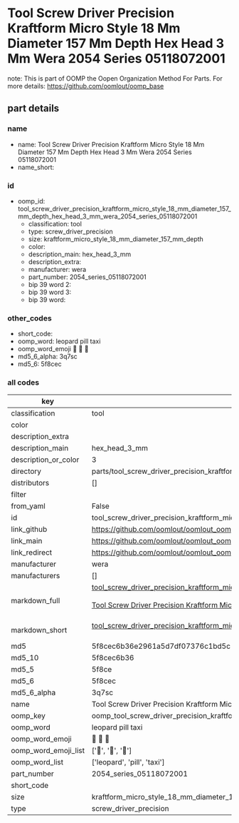 # Tool Screw Driver Precision Kraftform Micro Style 18 Mm Diameter 157 Mm Depth Hex Head 3 Mm Wera 2054 Series 05118072001  

note: This is part of OOMP the Oopen Organization Method For Parts. For more details: https://github.com/oomlout/oomp_base

##  part details
  







### name
* name: Tool Screw Driver Precision Kraftform Micro Style 18 Mm Diameter 157 Mm Depth Hex Head 3 Mm Wera 2054 Series 05118072001
* name_short: 
### id
* oomp_id: tool_screw_driver_precision_kraftform_micro_style_18_mm_diameter_157_mm_depth_hex_head_3_mm_wera_2054_series_05118072001
  * classification: tool
  * type: screw_driver_precision
  * size: kraftform_micro_style_18_mm_diameter_157_mm_depth
  * color: 
  * description_main: hex_head_3_mm
  * description_extra: 
  * manufacturer: wera
  * part_number: 2054_series_05118072001
  * bip 39 word 2: 
  * bip 39 word 3: 
  * bip 39 word: 

### other_codes
* short_code: 
* oomp_word: leopard pill taxi
* oomp_word_emoji :leopard: :pill: :taxi:
* md5_6_alpha: 3q7sc
* md5_6: 5f8cec









### all codes 
| key | value |  
| --- | --- |  
| classification | tool |  
| color |  |  
| description_extra |  |  
| description_main | hex_head_3_mm |  
| description_or_color | 3 |  
| directory | parts/tool_screw_driver_precision_kraftform_micro_style_18_mm_diameter_157_mm_depth_hex_head_3_mm_wera_2054_series_05118072001 |  
| distributors | [] |  
| filter |  |  
| from_yaml | False |  
| id | tool_screw_driver_precision_kraftform_micro_style_18_mm_diameter_157_mm_depth_hex_head_3_mm_wera_2054_series_05118072001 |  
| link_github | https://github.com/oomlout/oomlout_oomp_version_1_messy/tree/main/parts/tool_screw_driver_precision_kraftform_micro_style_18_mm_diameter_157_mm_depth_hex_head_3_mm_wera_2054_series_05118072001 |  
| link_main | https://github.com/oomlout/oomlout_oomp_version_1_messy/tree/main/parts/tool_screw_driver_precision_kraftform_micro_style_18_mm_diameter_157_mm_depth_hex_head_3_mm_wera_2054_series_05118072001 |  
| link_redirect | https://github.com/oomlout/oomlout_oomp_version_1_messy/tree/main/parts/tool_screw_driver_precision_kraftform_micro_style_18_mm_diameter_157_mm_depth_hex_head_3_mm_wera_2054_series_05118072001 |  
| manufacturer | wera |  
| manufacturers | [] |  
| markdown_full | [tool_screw_driver_precision_kraftform_micro_style_18_mm_diameter_157_mm_depth_hex_head_3_mm_wera_2054_series_05118072001](none)<br>[](none)<br>[Tool Screw Driver Precision Kraftform Micro Style 18 Mm Diameter 157 Mm Depth Hex Head 3 Mm Wera 2054 Series 05118072001](none)<br><br> |  
| markdown_short | [tool_screw_driver_precision_kraftform_micro_style_18_mm_diameter_157_mm_depth_hex_head_3_mm_wera_2054_series_05118072001](none)<br><br> |  
| md5 | 5f8cec6b36e2961a5d7df07376c1bd5c |  
| md5_10 | 5f8cec6b36 |  
| md5_5 | 5f8ce |  
| md5_6 | 5f8cec |  
| md5_6_alpha | 3q7sc |  
| name | Tool Screw Driver Precision Kraftform Micro Style 18 Mm Diameter 157 Mm Depth Hex Head 3 Mm Wera 2054 Series 05118072001 |  
| oomp_key | oomp_tool_screw_driver_precision_kraftform_micro_style_18_mm_diameter_157_mm_depth_hex_head_3_mm_wera_2054_series_05118072001 |  
| oomp_word | leopard pill taxi |  
| oomp_word_emoji | :leopard: :pill: :taxi: |  
| oomp_word_emoji_list | [':leopard:', ':pill:', ':taxi:'] |  
| oomp_word_list | ['leopard', 'pill', 'taxi'] |  
| part_number | 2054_series_05118072001 |  
| short_code |  |  
| size | kraftform_micro_style_18_mm_diameter_157_mm_depth |  
| type | screw_driver_precision |  
